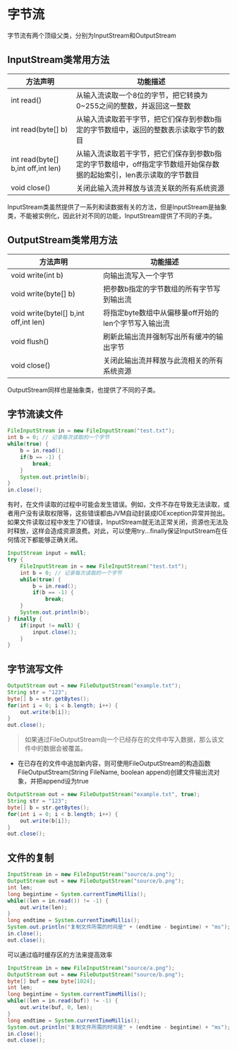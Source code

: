 # 字节流

字节流有两个顶级父类，分别为InputStream和OutputStream

## InputStream类常用方法

|方法声明|功能描述|
|---|---|
|int read()|从输入流读取一个8位的字节，把它转换为0~255之间的整数，并返回这一整数
|int read(byte[] b)|从输入流读取若干字节，把它们保存到参数b指定的字节数组中，返回的整数表示读取字节的数目
|int read(byte[] b,int off,int len)|从输入流读取若干字节，把它们保存到参数b指定的字节数组中，off指定字节数组开始保存数据的起始索引，len表示读取的字节数目
|void close()|关闭此输入流并释放与该流关联的所有系统资源

InputStream类虽然提供了一系列和读数据有关的方法，但是InputStream是抽象类，不能被实例化，因此针对不同的功能，InputStream提供了不同的子类。

## OutputStream类常用方法

|方法声明|功能描述|
|---|---|
|void write(int b)|向输出流写入一个字节
|void write(byte[] b)|把参数b指定的字节数组的所有字节写到输出流
|void write(bytel[] b,int off,int len)|将指定byte数组中从偏移量off开始的len个字节写入输出流
|void flush()|刷新此输出流并强制写出所有缓冲的输出字节
|void close()|关闭此输出流并释放与此流相关的所有系统资源

OutputStream同样也是抽象类，也提供了不同的子类。

## 字节流读文件

```java
FileInputStream in = new FileInputStream("test.txt");
int b = 0; // 记录每次读取的一个字节
while(true) {
	b = in.read();
	if(b == -1) {
		break;
	}
	System.out.println(b);
}
in.close();
```

有时，在文件读取的过程中可能会发生错误。例如，文件不存在导致无法读取，或者用户没有读取权限等，这些错误都由JVM自动封装成IOException异常并抛出。如果文件读取过程中发生了IO错误，InputStream就无法正常关闭，资源也无法及时释放，这样会造成资源浪费。对此，可以使用try...finally保证InputStream在任何情况下都能够正确关闭。

```java
InputStream input = null;
try {
	FileInputStream in = new FileInputStream("test.txt");
	int b = 0; // 记录每次读取的一个字节
	while(true) {
		b = in.read();
		if(b == -1) {
			break;
	}
	System.out.println(b);
} finally {
	if(input != null) {
		input.close();
	}
}
```

## 字节流写文件

```java
OutputStream out = new FileOutputStream("example.txt");
String str = "123";
byte[] b = str.getBytes();
for(int i = 0; i < b.length; i++) {
	out.write(b[i]);
}
out.close();
```

>如果通过FileOutputStream向一个已经存在的文件中写入数据，那么该文件中的数据会被覆盖。

- 在已存在的文件中追加新内容，则可使用FileOutputStream的构造函数FileOutputStream(String FileName, boolean append)创建文件输出流对象，并把append设为true

```java
OutputStream out = new FileOutputStream("example.txt", true);
String str = "123";
byte[] b = str.getBytes();
for(int i = 0; i < b.length; i++) {
	out.write(b[i]);
}
out.close();
```

## 文件的复制

```java
InputStream in = new FileInputStream("source/a.png");
OutputStream out = new FileOutputStream("source/b.png");
int len;
long begintime = System.currentTimeMillis();
while((len = in.read()) != -1) {
	out.write(len);
}
long endtime = System.currentTimeMillis();
System.out.println("复制文件所需的时间是" + (endtime - begintime) + "ms");
in.close();
out.close();
```

可以通过临时缓存区的方法来提高效率

```java
InputStream in = new FileInputStream("source/a.png");
OutputStream out = new FileOutputStream("source/b.png");
byte[] buf = new byte[1024];
int len;
long begintime = System.currentTimeMillis();
while((len = in.read(buf)) != -1) {
	out.write(buf, 0, len);
}
long endtime = System.currentTimeMillis();
System.out.println("复制文件所需的时间是" + (endtime - begintime) + "ms");
in.close();
out.close();
```